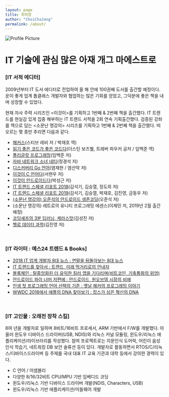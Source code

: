 ```yaml
---
layout: page
title: 최차장
author: "ChoiChaJang"
permalink: /about/
---
```


<img src="{{ site.baseurl }}/assets/me.jpg" title="Profile Picture" class="profile">


# IT 기술에 관심 많은 아재 개그 마에스트로

### [IT 서적 에디터]
2009년부터 IT 도서 에디터로 전업하여 올 해 안에 100권째 도서를 출간할 예정이다. 운이 좋게 업계 톱클래스 개발자와 협업하는 많은 기회를 얻었고, 그덕분에 좋은 책을 내며 성장할 수 있었다. 

현재 자사 주력 시리즈인 <이것이>를 기획하고 1번째 & 2번째 책을 출간했다. IT 트렌드를 현실감 있게 집중 해부하는 IT 트렌드 서적을 2회 연속 기획출간했다. 검증된 강좌를 책으로 담는 <소문난 명강의> 시리즈를 기획하고 1번째 & 2번째 책을 출간했다. 떠오르는 몇 종만 추리면 다음과 같다.

- [해커스](http://www.yes24.com/24/goods/9410320)(스티브 레비 저 / 박재호 역)
- [읽기 좋은 코드가 좋은 코드다](http://www.yes24.com/24/goods/6692314)(더스틴 보즈웰, 트레버 파우커 공저 / 임백준 역)
- [폴리글랏 프로그래밍](http://www.yes24.com/24/Goods/12204890)(임백준 저)
- [자바 네트워크 소녀 네티](http://www.yes24.com/24/Goods/20600128)(정경석 저)
- [디스커버리 Go 언어](http://www.yes24.com/24/Goods/24759320)(염재현 / 염산악 저)
- [이것이 C 언어다](http://www.yes24.com/24/Goods/13200308)(서현우 저)
- [이것이 안드로이드다](http://www.yes24.com/24/goods/13950202)(박성근 저)
- [IT 트렌드 스페셜 리포트 2018](http://www.yes24.com/24/goods/55265482)(김석기, 김승열, 정도희 저)
- [IT 트렌드 스페셜 리포트 2019](http://www.yes24.com/24/goods/66143534)(김석기, 김승열, 박재호, 김진영, 금동우 저)
- [(소문난 명강의) 오준석의 안드로이드 생존코딩](http://www.yes24.com/24/Goods/64494679)(오준석 저)
- (소문난 명강의) 레트로의 유니티 프로그래밍 에센스(이제민 저, 2019년 2월 출간 예정)
- [코딩셰프의 3분 딥러닝, 케라스맛](http://www.yes24.com/24/Goods/57617933)(김성진 저)
- [헬로 데이터 과학](http://www.yes24.com/24/Goods/24349374)(김진영 저)

<br />

### [IT 라이터 : 예스24 트렌드 & Books]

- [2018 IT 업계 개발자 8대 뉴스 : 연말을 뒤돌아보는 8대 뉴스](http://ch.yes24.com/Article/View/37691)
- [IT 트렌드를 찾아서 : 트렌드, 미래 먹거리로의 안내자](http://ch.yes24.com/Article/View/37452)
- [블록체인 : 탈중앙화된 더 유익한 킬러 앱을 기다리며(비트코인, 기축통화의 위엄)](http://ch.yes24.com/Article/View/37179)
- [안드로이드 파이 너머 저편에 : 안드로이드, 원오브뎀 시장의 비애](http://ch.yes24.com/Article/View/37014)
- [인생 첫 프로그래밍 언어 선택의 기준 : 옛날 해커의 프로그래밍 이야기](http://ch.yes24.com/Article/View/36768)
- [WWDC 2018에서 애플의 DNA 찾아보기 : 잡스가 심은 혁신의 DNA](http://ch.yes24.com/Article/View/36499)
<br />

### [IT 고인물 : 오래전 장착 스킬]
8여 년을 개발자로 일하며 8비트/16비트 프로세서, ARM 기반에서 F/W를 개발했다. 아울러 윈도우 디바이스 드라이버(USB, NDIS)와 리눅스 커널 모듈링, 윈도우/리눅스 애플리케이션/라이브러리를 작성했다. 참여 프로젝트로는 지문인식 도어락, 어린이 음성인식 학습기, 네트워킹 DB 보안 솔류션 등이 있다. 개발자로 활동하면서 RTOS/C/리눅스/디바이스드라이버 등 주제를 국내 대표 IT 교육 기관과 대학 등에서 강의한 경력이 있다.

- C 언어 / 어셈블리
- 다양한 8/16/32비트 CPU/MPU 기반 임베디드 코딩
- 윈도우/리눅스 기반 디바이스 드라이버 개발(NDIS, Characters, USB)
- 윈도우/리눅스 기반 애플리케이션/미들웨어 개발
